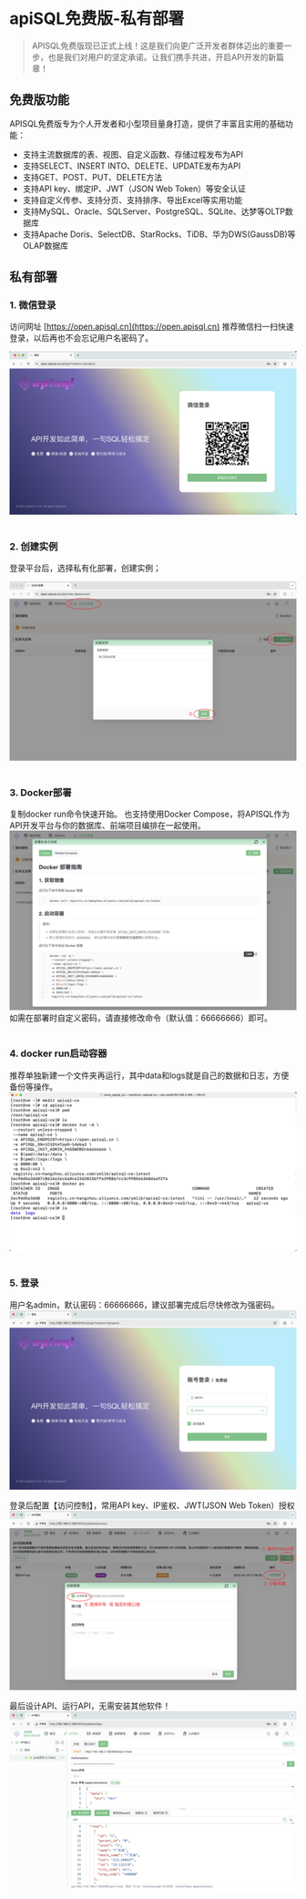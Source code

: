 # apiSQL免费版-私有部署


> APISQL免费版现已正式上线！这是我们向更广泛开发者群体迈出的重要一步，也是我们对用户的坚定承诺。让我们携手共进，开启API开发的新篇章！

## 免费版功能
APISQL免费版专为个人开发者和小型项目量身打造，提供了丰富且实用的基础功能：
- 支持主流数据库的表、视图、自定义函数、存储过程发布为API
- 支持SELECT、INSERT INTO、DELETE、UPDATE发布为API
- 支持GET、POST、PUT、DELETE方法
- 支持API key、绑定IP、JWT（JSON Web Token）等安全认证
- 支持自定义传参、支持分页、支持排序、导出Excel等实用功能
- 支持MySQL、Oracle、SQLServer、PostgreSQL、SQLite、达梦等OLTP数据库
- 支持Apache Doris、SelectDB、StarRocks、TiDB、华为DWS(GaussDB)等OLAP数据库

## 私有部署
### 1. 微信登录

 访问网址 [https://open.apisql.cn](https://open.apisql.cn) 推荐微信扫一扫快速登录，以后再也不会忘记用户名密码了。

![free-install-00.png](./images/free-install-00.png)
<br>
<br>
 
### 2. 创建实例
登录平台后，选择私有化部署，创建实例；

![free-install-01.png](./images/free-install-01.png)
<br>
<br>

### 3. Docker部署
复制docker run命令快速开始。
也支持使用Docker Compose，将APISQL作为API开发平台与你的数据库、前端项目编排在一起使用。
![free-install-02.png](./images/free-install-02.png)
如需在部署时自定义密码，请直接修改命令（默认值：66666666）即可。
<br>
<br>

### 4. docker run启动容器
推荐单独新建一个文件夹再运行，其中data和logs就是自己的数据和日志，方便备份等操作。
![free-install-03.png](./images/free-install-03.png)
<br>
<br>

### 5. 登录

用户名admin，默认密码：66666666，建议部署完成后尽快修改为强密码。
![free-install-04-1.png](./images/free-install-04-1.png)


登录后配置【访问控制】，常用API key、IP鉴权、JWT(JSON Web Token）授权
![free-install-04-2.png](./images/free-install-04-2.png)


最后设计API、运行API，无需安装其他软件！
![free-install-04.png](./images/free-install-04.png)


